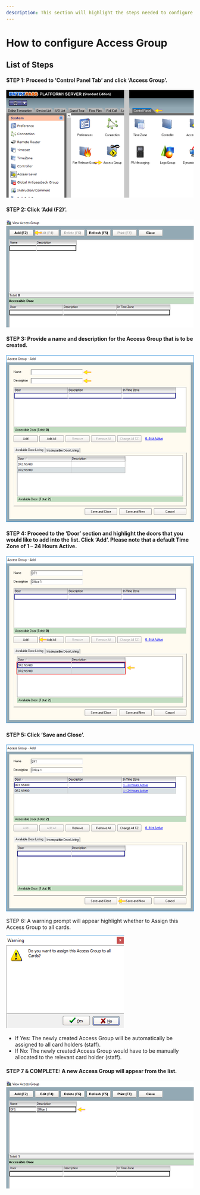 ```yaml
---
description: This section will highlight the steps needed to configure Access Group
---
```


# How to configure Access Group

## List of Steps

#### STEP 1: Proceed to ‘Control Panel Tab’ and click ‘Access Group’.

![](../.gitbook/assets/untitled1%20%2825%29.png)



#### STEP 2: Click ‘Add \(F2\)’.

![](../.gitbook/assets/untitled2%20%2833%29.png)



#### STEP 3: Provide a name and description for the Access Group that is to be created.

![](../.gitbook/assets/untitled3a%20%282%29.png)



#### STEP 4: Proceed to the ‘Door’ section and highlight the doors that you would like to add into the list. Click ‘Add’. Please note that a default Time Zone of 1 – 24 Hours Active.

![](../.gitbook/assets/untitled4a%20%283%29.png)



#### STEP 5: Click ‘Save and Close’.

![](../.gitbook/assets/untitled5%20%2819%29.png)



STEP 6: A warning prompt will appear highlight whether to Assign this Access Group to all cards. 

![](../.gitbook/assets/untitled6%20%282%29.png)

* If Yes: The newly created Access Group will be automatically be assigned to all card holders \(staff\).
* If No: The newly created Access Group would have to be manually allocated to the relevant card holder \(staff\). 



#### STEP 7 & COMPLETE: A new Access Group will appear from the list.

![](../.gitbook/assets/untitled7%20%2810%29.png)

